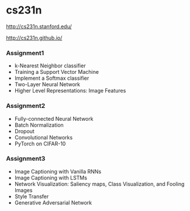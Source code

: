 # cs231n

http://cs231n.stanford.edu/

http://cs231n.github.io/

### Assignment1

- k-Nearest Neighbor classifier
- Training a Support Vector Machine
- Implement a Softmax classifier
- Two-Layer Neural Network
- Higher Level Representations: Image Features

### Assignment2

- Fully-connected Neural Network
- Batch Normalization
- Dropout
- Convolutional Networks
- PyTorch on CIFAR-10

### Assignment3

- Image Captioning with Vanilla RNNs
- Image Captioning with LSTMs
- Network Visualization: Saliency maps, Class Visualization, and Fooling Images
- Style Transfer
- Generative Adversarial Network
